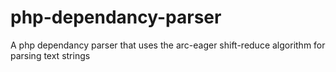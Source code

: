 php-dependancy-parser
=====================

A php dependancy parser that uses the arc-eager shift-reduce algorithm for parsing text strings
